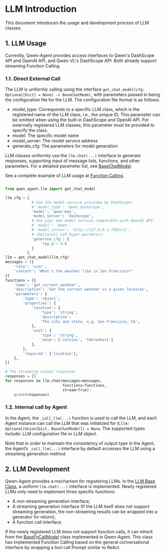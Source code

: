 # LLM Introduction

This document introduces the usage and development process of LLM classes.

## 1. LLM Usage

Currently, Qwen-Agent provides access interfaces to Qwen's DashScope API and OpenAI API, and Qwen-VL's DashScope API. Both already support streaming Function Calling.

### 1.1. Direct External Call
The LLM is uniformly calling using the interface `get_chat_model(cfg: Optional[Dict] = None) -> BaseChatModel`, with parameters passed in being the configuration file for the LLM. The configuration file format is as follows:
- model_type: Corresponds to a specific LLM class, which is the registered name of the LLM class, i.e., the unique ID. This parameter can be omitted when using the built-in DashScope and OpenAI API. For externally registered LLM classes, this parameter must be provided to specify the class.
- model: The specific model name
- model_server: The model service address
- generate_cfg: The parameters for model generation

LLM classes uniformly use the `llm.chat(...)` interface to generate responses, supporting input of message lists, functions, and other parameters. For a detailed parameter list, see [BaseChatModel](../qwen_agent/llm/base.py).

See a complete example of LLM usage at [Function Calling](../examples/function_calling.py).

```py

from qwen_agent.llm import get_chat_model

llm_cfg = {
            # Use the model service provided by DashScope:
            # 'model_type': 'qwen_dashscope',
            'model': 'qwen-max',
            'model_server': 'dashscope',
            # Use your own model service compatible with OpenAI API:
            # 'model': 'Qwen',
            # 'model_server': 'http://127.0.0.1:7905/v1',
            # (Optional) LLM hyper-paramters:
            'generate_cfg': {
                'top_p': 0.8
            }
          }
llm = get_chat_model(llm_cfg)
messages = [{
    'role': 'user',
    'content': "What's the weather like in San Francisco?"
}]
functions = [{
    'name': 'get_current_weather',
    'description': 'Get the current weather in a given location',
    'parameters': {
        'type': 'object',
        'properties': {
            'location': {
                'type': 'string',
                'description':
                'The city and state, e.g. San Francisco, CA',
            },
            'unit': {
                'type': 'string',
                'enum': ['celsius', 'fahrenheit']
            },
        },
        'required': ['location'],
    },
}]

# The streaming output responses
responses = []
for responses in llm.chat(messages=messages,
                          functions=functions,
                          stream=True):
    print(responses)
```

### 1.2. Internal call by Agent

In the Agent, the `_call_llm(...)` function is used to call the LLM, and each Agent instance can call the LLM that was initialized for it,`llm: Optional[Union[Dict, BaseChatModel]] = None`.
The supported types include: LLM configuration file or LLM object.

Note that in order to maintain the consistency of output type in the Agent,
the Agent’s `_call_llm(...)` interface by default accesses the LLM using a streaming generation method.

## 2. LLM Development
Qwen-Agent provides a mechanism for registering LLMs. In the [LLM Base Class](../qwen_agent/llm/base.py), a uniform `llm.chat(...)` interface is implemented.
Newly registered LLMs only need to implement three specific functions:
- A non-streaming generation interface;
- A streaming generation interface (If the LLM itself does not support streaming generation, the non-streaming results can be wrapped into a generator for return);
- A function call interface.

If the newly registered LLM does not support function calls, it can inherit from the [BaseFnCallModel](../qwen_agent/llm/function_calling.py) class implemented in Qwen-Agent.
This class has implemented Function Calling based on the general conversational interface by wrapping a tool call Prompt similar to ReAct.
